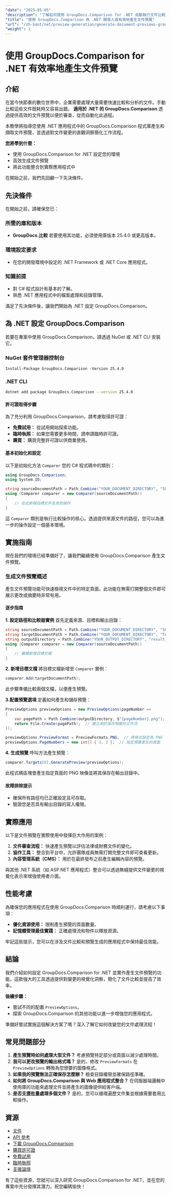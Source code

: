 ```yaml
---
"date": "2025-05-05"
"description": "了解如何使用 GroupDocs.Comparison for .NET 自動執行文件比較並產生預覽。透過實際範例簡化您的工作流程。"
"title": "使用 GroupDocs.Comparison 為 .NET 開發人員有效地產生文件預覽"
"url": "/zh-hant/net/preview-generation/generate-document-previews-groupdocs-comparison-net/"
"weight": 1
---
```


# 使用 GroupDocs.Comparison for .NET 有效率地產生文件預覽

## 介紹

在當今快節奏的數位世界中，企業需要處理大量需要快速比較和分析的文件。手動比較這些文件既耗時又容易出錯。 **適用於 .NET 的 GroupDocs.Comparison** 透過提供高效的文件預覽以便於審查，從而自動化此過程。

本教學將指導您使用 .NET 應用程式中的 GroupDocs.Comparison 程式庫產生和擷取文件預覽，並透過對文件變更的直觀洞察簡化工作流程。

**您將學到什麼：**
- 使用 GroupDocs.Comparison for .NET 設定您的環境
- 高效生成文件預覽
- 將此功能整合到實際應用程式中

在開始之前，我們先回顧一下先決條件。

## 先決條件

在開始之前，請確保您已：

### 所需的庫和版本
- **GroupDocs.比較** 若要使用其功能，必須使用庫版本 25.4.0 或更高版本。

### 環境設定要求
- 在您的開發環境中設定的 .NET Framework 或 .NET Core 應用程式。

### 知識前提
- 對 C# 程式設計有基本的了解。
- 熟悉 .NET 應用程式中的檔案處理和目錄管理。

滿足了先決條件後，讓我們開始為 .NET 設定 GroupDocs.Comparison。

## 為 .NET 設定 GroupDocs.Comparison

若要在專案中使用 GroupDocs.Comparison，請透過 NuGet 或 .NET CLI 安裝它。

### NuGet 套件管理器控制台
```plaintext
Install-Package GroupDocs.Comparison -Version 25.4.0
```

### .NET CLI
```bash
dotnet add package GroupDocs.Comparison --version 25.4.0
```

#### 許可證取得步驟
為了充分利用 GroupDocs.Comparison，請考慮取得許可證：
- **免費試用：** 從試用開始探索功能。
- **臨時執照：** 如果您需要更多時間，請申請臨時許可證。
- **購買：** 購買完整許可證以供商業使用。

#### 基本初始化和設定
以下是初始化方法 `Comparer` 您的 C# 程式碼中的類別：

```csharp
using GroupDocs.Comparison;
using System.IO;

string sourceDocumentPath = Path.Combine("YOUR_DOCUMENT_DIRECTORY", "SOURCE_WORD");
using (Comparer comparer = new Comparer(sourceDocumentPath))
{
    // 在此新增目標文件及其他操作
}
```
這 `Comparer` 類別是執行比較操作的核心。透過提供來源文件的路徑，您可以為進一步的操作設定一個基本環境。

## 實施指南

現在我們的環境已經準備好了，讓我們繼續使用 GroupDocs.Comparison 產生文件預覽。

### 生成文件預覽概述
產生文件預覽功能可快速檢視文件中的特定頁面。此功能在無需打開整個文件即可展示更改或摘要時非常有用。

#### 逐步指南
**1. 設定路徑和比較器實例**
首先定義來源、目標和輸出目錄：

```csharp
string sourceDocumentPath = Path.Combine("YOUR_DOCUMENT_DIRECTORY", "SOURCE_WORD");
string targetDocumentPath = Path.Combine("YOUR_DOCUMENT_DIRECTORY", "TARGET_WORD");
string outputDirectory = Path.Combine("YOUR_OUTPUT_DIRECTORY", "result_");
using (Comparer comparer = new Comparer(sourceDocumentPath))
{
    // 繼續新增目標文檔
}
```

**2. 新增目標文檔**
將目標文檔新增至 `Comparer` 實例：

```csharp
comparer.Add(targetDocumentPath);
```
此步驟準備比較兩個文檔，以便產生預覽。

**3.配置預覽選項**
定義如何產生和儲存預覽：

```csharp
PreviewOptions previewOptions = new PreviewOptions(pageNumber =>
{
    var pagePath = Path.Combine(outputDirectory, $"{pageNumber}.png");
    return File.Create(pagePath);  // 建立用於保存預覽的文件流
});

previewOptions.PreviewFormat = PreviewFormats.PNG;  // 將格式設定為 PNG
previewOptions.PageNumbers = new int[] { 1, 2 };  // 指定預覽產生的頁面
```

**4. 生成預覽**
呼叫方法產生預覽：

```csharp
comparer.Targets[0].GeneratePreview(previewOptions);
```
此程式碼區塊會產生指定頁面的 PNG 映像並將其保存在輸出目錄中。

#### 故障排除提示
- 確保所有路徑均已正確設定且可存取。
- 驗證您是否具有輸出目錄的寫入權限。

## 實際應用

以下是文件預覽在實際使用中發揮巨大作用的案例：
1. **文件審查流程：** 快速產生預覽以評估法律或財務文件的變化。
2. **協作工具：** 整合到平台中，允許團隊成員無需打開完整文件即可查看更新。
3. **內容管理系統（CMS）：** 用於在最終發布之前產生編輯內容的預覽。

與其他 .NET 系統（如 ASP.NET 應用程式）整合可以透過無縫提供文件變更的視覺化表示來增強使用者介面。

## 性能考慮
為確保您的應用程式在使用 GroupDocs.Comparison 時順利運行，請考慮以下事項：
- **優化資源使用：** 限制產生預覽的頁面數量。
- **記憶體管理最佳實踐：** 正確處理流和物件以釋放資源。

牢記這些提示，您可以在涉及文件比較和預覽生成的應用程式中保持最佳效能。

## 結論

我們介紹如何設定 GroupDocs.Comparison for .NET 並實作產生文件預覽的功能。這款強大的工具透過提供對變更的視覺化洞察，簡化了文件比較並提高了效率。

**後續步驟：**
- 嘗試不同的配置 `PreviewOptions`。
- 探索 GroupDocs.Comparison 的其他功能以進一步增強您的應用程式。

準備好嘗試實施這個解決方案了嗎？深入了解它如何改變您的文件處理流程！

## 常見問題部分
1. **產生預覽時如何處理大型文件？** 
   考慮預覽特定部分或頁面以減少處理時間。
2. **我可以更改預覽的輸出格式嗎？**
   是的，修改 `PreviewFormats` 在 `PreviewOptions` 轉換為您想要的圖像格式。
3. **如果我的預覽無法正確保存怎麼辦？**
   檢查目錄權限並確保路徑準確。
4. **如何將 GroupDocs.Comparison 與 Web 應用程式整合？**
   在伺服器端邏輯中使用庫的功能來處理文件並將產生的圖像提供給客戶端。
5. **是否支援批量處理多個文件？**
   是的，您可以循環遍歷文件集並根據需要套用比較操作。

## 資源
- [文件](https://docs.groupdocs.com/comparison/net/)
- [API 參考](https://reference.groupdocs.com/comparison/net/)
- [下載 GroupDocs.Comparison](https://releases.groupdocs.com/comparison/net/)
- [購買許可證](https://purchase.groupdocs.com/buy)
- [免費試用](https://releases.groupdocs.com/comparison/net/)
- [臨時執照](https://purchase.groupdocs.com/temporary-license/)
- [支援論壇](https://forum.groupdocs.com/c/comparison/)

有了這些資源，您就可以深入研究 GroupDocs.Comparison for .NET，並在您的專案中充分發揮其潛力。祝您編碼愉快！